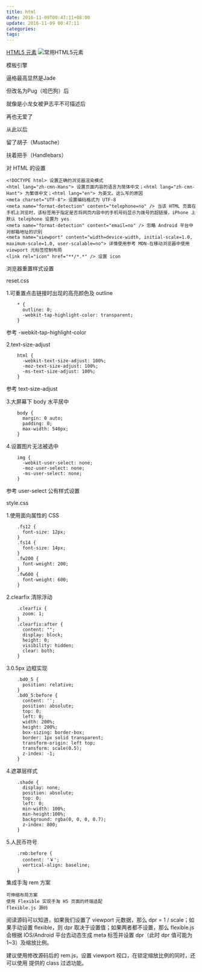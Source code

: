 ```yaml
---
title: html
date: 2016-11-09T00:47:11+08:00
update: 2016-11-09 00:47:11
categories:
tags:
---
```

[HTML5 元素](http://demo.yanue.net/HTML5element/)
![常用HTML5元素](http://img.mukewang.com/56dd4c7a0001121110830809.png)


模板引擎

逼格最高显然是Jade

但改名为Pug（哈巴狗）后

就像是小龙女被尹志平不可描述后

再也无爱了

从此以后

留了胡子（Mustache）

扶着把手（Handlebars）


对 HTML 的设置

    <!DOCTYPE html> 设置正确的浏览器渲染模式
    <html lang="zh-cmn-Hans"> 设置页面内容的语言为简体中文；<html lang="zh-cmn-Hant"> 为繁体中文；<html lang="en"> 为英文。这么写的原因
    <meta charset="UTF-8"> 设置编码格式为 UTF-8
    <meta name="format-detection" content="telephone=no" /> 当该 HTML 页面在手机上浏览时，该标签用于指定是否将网页内容中的手机号码显示为拨号的超链接，iPhone 上默认 telephone 设置为 yes
    <meta name="format-detection" content="email=no" /> 忽略 Android 平台中对邮箱地址的识别
    <meta name="viewport" content="width=device-width, initial-scale=1.0, maximum-scale=1.0, user-scalable=no"> 详情使用参考 MDN-在移动浏览器中使用 viewport 元标签控制布局
    <link rel="icon" href="**/*.*" /> 设置 icon

浏览器重置样式设置

reset.css

1.可重置点击链接时出现的高亮颜色及 outline

        * {
          outline: 0;
          -webkit-tap-highlight-color: transparent;
        }

参考 -webkit-tap-highlight-color

2.text-size-adjust

        html {
          -webkit-text-size-adjust: 100%;
          -moz-text-size-adjust: 100%;
          -ms-text-size-adjust: 100%;
        }

参考 text-size-adjust

3.大屏幕下 body 水平居中

        body {
          margin: 0 auto;
          padding: 0;
          max-width: 540px;
        }

4.设置图片无法被选中

        img {
          -webkit-user-select: none;
          -moz-user-select: none;
          -ms-user-select: none;
        }

参考 user-select
公有样式设置

style.css

1.使用面向属性的 CSS

        .fs12 {
          font-size: 12px;
        }
        .fs14 {
          font-size: 14px;
        }
        .fw200 {
          font-weight: 200;
        }
        .fw600 {
          font-weight: 600;
        }

2.clearfix 清除浮动

        .clearfix {
          zoom: 1;
        }
        .clearfix:after {
          content: "";
          display: block;
          height: 0;
          visibility: hidden;
          clear: both;
        }

3.0.5px 边框实现

        .bd0_5 {
          position: relative;
        }
        .bd0_5:before {
          content: '';
          position: absolute;
          top: 0;
          left: 0;
          width: 200%;
          height: 200%;
          box-sizing: border-box;
          border: 1px solid transparent;
          transform-origin: left top;
          transform: scale(0.5);
          z-index: -1;
        }

4.遮罩层样式

        .shade {
          display: none;
          position: absolute;
          top: 0;
          left: 0;
          min-width: 100%;
          min-height:100%;
          background: rgba(0, 0, 0, 0.7);
          z-index: 800;
        }

5.人民币符号

        .rmb:before {
          content: '￥';
          vertical-align: baseline;
        }

集成手淘 rem 方案

    可伸缩布局方案
    使用 Flexible 实现手淘 H5 页面的终端适配
    flexible.js 源码

阅读源码可以知道，如果我们设置了 viewport 元数据，那么 dpr = 1 / scale；如果手动设置 flexible，则 dpr 取决于设置值；如果两者都不设置，那么 flexible.js 会根据 IOS/Android 平台去动态生成 meta 标签并设置 dpr（此时 dpr 值可能为 1~3）及缩放比例。

建议使用修改源码后的 rem.js，设置 viewport 视口，在锁定缩放比例的同时，还可以使用 <html data-dpr="1~3"> 提供的 class 过滤功能。
